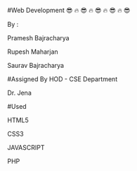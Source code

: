 #Web Development
:sunglasses: :fire: :sunglasses: :fire: :sunglasses: :fire: :sunglasses: :fire: :sunglasses:

By :

Pramesh Bajracharya

Rupesh Maharjan

Saurav Bajracharya

#Assigned By HOD - CSE Department

Dr. Jena

#Used

HTML5

CSS3

JAVASCRIPT

PHP


